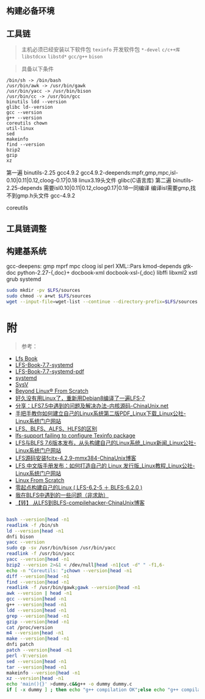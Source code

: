 
[^lfs]: LFS(Linux From S...)，源码构建Linux基本系统 

## 构建必备环境
## 工具链 

> 主机必须已经安装以下软件包 `texinfo` 开发软件包 `*-devel` `c/c++库` `libstdcxx` `libstd*` `gcc/g++` `bison`
 
> 具备以下条件 

```
/bin/sh -> /bin/bash 
/usr/bin/awk -> /usr/bin/gawk 
/usr/bin/yacc -> /usr/bin/bison 
/usr/bin/cc -> /usr/bin/gcc 
binutils ldd --version 
glibc ld--version 
gcc --version 
g++ --version 
coreutils chown 
util-linux 
sed 
makeinfo 
find --version 
bzip2 
gzip 
xz
```

第一遍 
binutils-2.25 
gcc4.9.2 
gcc4.9.2-deepends:mpfr,gmp,mpc,isl-0.10|0.11|0.12,cloog-0.17|0.18 
linux3.19头文件 
glibc(C语言库)
第二遍 
binutils-2.25-depends 
需要isl0.10|0.11|0.12,cloog0.17|0.18一同编译 
编译isl需要gmp,找不到gmp.h头文件
gcc-4.9.2
 
coreutils
 
## 工具链调整

## 构建基系统 

gcc-deepens: gmp mprf mpc cloog isl
perl
XML::Pars
kmod-depends 
gtk-doc
python-2.27-{,doc}+ 
docbook-xml 
docbook-xsl-{,doc} 
libffi 
libxml2 
xstl
grub 
systemd

```Bash
sudo mkdir -pv $LFS/sources
sudo chmod -v a+wt $LFS/sources
wget --input-file=wget-list --continue --directory-prefix=$LFS/sources
```

# 附

> 参考：

+ [Lfs Book](https://lctt.github.io/LFS-BOOK) 
+ [LFS-Book-7.7-systemd](https://linux.cn/lfs/LFS-BOOK-7.7-systemd/index.html)
+ [LFS-Book-7.7-systemd-pdf](https://dn-linuxcn.qbox.me/lfs/LFS-BOOK-7.7-systemd.pdf)
+ [systemd](https://lctt.github.io/LFS-BOOK/lfs-systemd/index.html) 
+ [SysV](https://lctt.github.io/LFS-BOOK/lfs-sysv/LFS-BOOK.html) 
+ [Beyond Linux® From Scratch](http://www.linuxfromscratch.org/bdownloads/7.7/BLFS-BOOK-7.7-nochunks.html)
+ [好久没有用Linux了，重新用Debian8编译了一遍LFS-7](http://blog.chinaunix.net/xmlrpc.php?r=blog/article&uid=615510&id=5584643)
+ [分享：LFS7.5中遇到的问题及解决办法-内核源码-ChinaUnix.net](http://bbs.chinaunix.net/thread-4151174-1-1.html)
+ [手把手教你如何建立自己的Linux系统第二版PDF_Linux下载_Linux公社-Linux系统门户网站](http://www.linuxidc.com/Linux/2011-08/40705.htm)
+ [LFS、BLFS、ALFS、HLFS的区别](http://www.ha97.com/3927.html)
+ [lfs-support failing to configure Texinfo package](http://lists.linuxfromscratch.org/pipermail/lfs-support/2014-June/047034.html)
+ [LFS与BLFS 7.6版本发布，从头构建自己的Linux系统_Linux新闻_Linux公社-Linux系统门户网站](http://www.linuxidc.com/Linux/2014-10/107640.htm)
+ [LFS源码安装fcitx-4.2.9-mmx384-ChinaUnix博客](http://blog.chinaunix.net/xmlrpc.php?r=blog/article&uid=615510&id=5593207)
+ [LFS 中文版手册发布：如何打造自己的 Linux 发行版_Linux教程_Linux公社-Linux系统门户网站](http://www.linuxidc.com/Linux/2015-07/119840.htm)
+ [Linux From Scratch](http://www.jinbuguo.com/lfs62/index.html)
+ [零起点构建自己的Linux ( LFS-6.2-5 ＋ BLFS-6.2.0 )](http://www.phpfans.net/ask/fansa1/5203889388.html)
+ [我在BLFS中遇到的一些问题（非求助）](http://www.phpfans.net/ask/fansa1/9994845314.html)
+ [【转】 从LFS到BLFS-compilehacker-ChinaUnix博客](http://blog.chinaunix.net/uid-23219753-id-116154.html)

```Bash

bash --version|head -n1
readlink -f /bin/sh
ld --version|head -n1
dnfi bison
yacc --version
sudo cp -sv /usr/bin/bison /usr/bin/yacc
readlink -f /usr/bin/yacc
yacc --version|head -n1
bzip2 --version 2>&1 < /dev/null|head -n1|cut -d" " -f1,6-
echo -n "Coreutils: ";chown --version|head -n1
diff --version|head -n1
find --version|head -n1
readlink -f /usr/bin/gawk;gawk --version|head -n1
awk --version | head -n1
gcc --version|head -n1
g++ --version|head -n1
ldd --version|head -n1
grep --version|head -n1
gzip --version|head -n1
cat /proc/version 
m4 --version|head -n1
make --version|head -n1
dnfi patch
patch --version|head -n1
perl -V:version
sed --version|head -n1
tar --version|head -n1
makeinfo --version|head -n1
xz --version|head -n1
echo 'main(){}' >dummy.c&&g++ -o dummy dummy.c
if [ -x dummy ] ; then echo "g++ compilation OK";else echo "g++ compilation failed";fi

```

